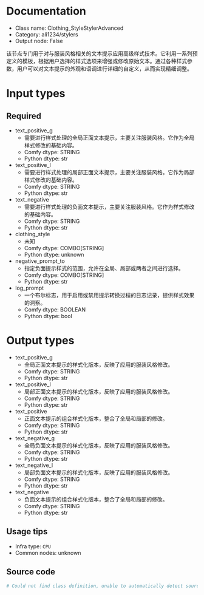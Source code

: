
# Documentation
- Class name: Clothing_StyleStylerAdvanced
- Category: ali1234/stylers
- Output node: False

该节点专门用于对与服装风格相关的文本提示应用高级样式技术。它利用一系列预定义的模板，根据用户选择的样式选项来增强或修改原始文本。通过各种样式参数，用户可以对文本提示的外观和语调进行详细的自定义，从而实现精细调整。

# Input types
## Required
- text_positive_g
    - 需要进行样式处理的全局正面文本提示，主要关注服装风格。它作为全局样式修改的基础内容。
    - Comfy dtype: STRING
    - Python dtype: str
- text_positive_l
    - 需要进行样式处理的局部正面文本提示，主要关注服装风格。它作为局部样式修改的基础内容。
    - Comfy dtype: STRING
    - Python dtype: str
- text_negative
    - 需要进行样式处理的负面文本提示，主要关注服装风格。它作为样式修改的基础内容。
    - Comfy dtype: STRING
    - Python dtype: str
- clothing_style
    - 未知
    - Comfy dtype: COMBO[STRING]
    - Python dtype: unknown
- negative_prompt_to
    - 指定负面提示样式的范围，允许在全局、局部或两者之间进行选择。
    - Comfy dtype: COMBO[STRING]
    - Python dtype: str
- log_prompt
    - 一个布尔标志，用于启用或禁用提示转换过程的日志记录，提供样式效果的洞察。
    - Comfy dtype: BOOLEAN
    - Python dtype: bool

# Output types
- text_positive_g
    - 全局正面文本提示的样式化版本，反映了应用的服装风格修改。
    - Comfy dtype: STRING
    - Python dtype: str
- text_positive_l
    - 局部正面文本提示的样式化版本，反映了应用的服装风格修改。
    - Comfy dtype: STRING
    - Python dtype: str
- text_positive
    - 正面文本提示的组合样式化版本，整合了全局和局部的修改。
    - Comfy dtype: STRING
    - Python dtype: str
- text_negative_g
    - 全局负面文本提示的样式化版本，反映了应用的服装风格修改。
    - Comfy dtype: STRING
    - Python dtype: str
- text_negative_l
    - 局部负面文本提示的样式化版本，反映了应用的服装风格修改。
    - Comfy dtype: STRING
    - Python dtype: str
- text_negative
    - 负面文本提示的组合样式化版本，整合了全局和局部的修改。
    - Comfy dtype: STRING
    - Python dtype: str


## Usage tips
- Infra type: `CPU`
- Common nodes: unknown


## Source code
```python
# Could not find class definition, unable to automatically detect source code
```
